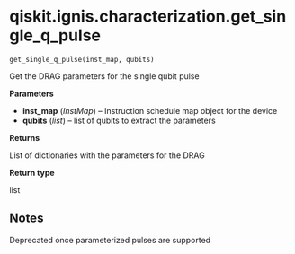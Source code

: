 <span id="qiskit-ignis-characterization-get-single-q-pulse" />

# qiskit.ignis.characterization.get\_single\_q\_pulse



`get_single_q_pulse(inst_map, qubits)`

Get the DRAG parameters for the single qubit pulse

**Parameters**

*   **inst\_map** (*InstMap*) – Instruction schedule map object for the device
*   **qubits** (*list*) – list of qubits to extract the parameters

**Returns**

List of dictionaries with the parameters for the DRAG

**Return type**

list

## Notes

Deprecated once parameterized pulses are supported
